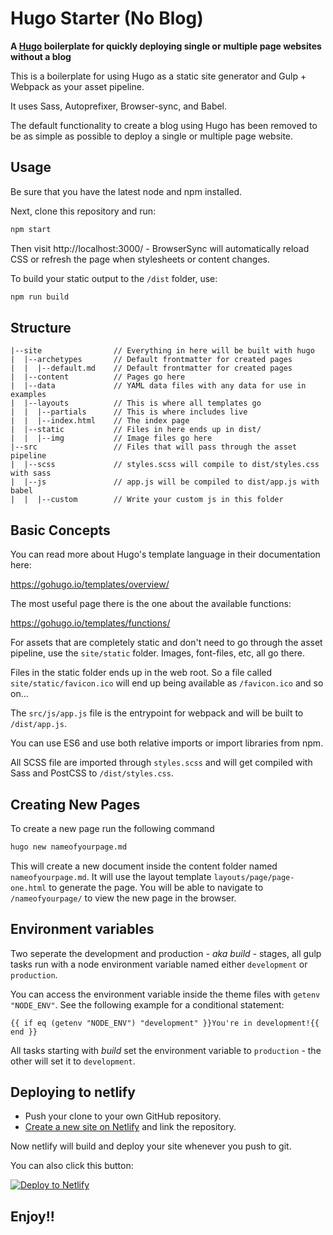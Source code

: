 # Hugo Starter (No Blog)

**A [Hugo](https://gohugo.io/) boilerplate for quickly deploying single or multiple page websites without a blog**

This is a boilerplate for using Hugo as a static site generator and Gulp + Webpack as your
asset pipeline.

It uses Sass, Autoprefixer, Browser-sync, and Babel.

The default functionality to create a blog using Hugo has been removed to be as simple as possible to deploy a single or multiple page website.

## Usage

Be sure that you have the latest node and npm installed.

Next, clone this repository and run:

```bash
npm start
```

Then visit http://localhost:3000/ - BrowserSync will automatically reload CSS or
refresh the page when stylesheets or content changes.

To build your static output to the `/dist` folder, use:

```bash
npm run build
```

## Structure

```
|--site                // Everything in here will be built with hugo
|  |--archetypes       // Default frontmatter for created pages
|  |  |--default.md    // Default frontmatter for created pages
|  |--content          // Pages go here
|  |--data             // YAML data files with any data for use in examples
|  |--layouts          // This is where all templates go
|  |  |--partials      // This is where includes live
|  |  |--index.html    // The index page
|  |--static           // Files in here ends up in dist/
|  |  |--img           // Image files go here
|--src                 // Files that will pass through the asset pipeline
|  |--scss             // styles.scss will compile to dist/styles.css with sass
|  |--js               // app.js will be compiled to dist/app.js with babel
|  |  |--custom        // Write your custom js in this folder
```

## Basic Concepts

You can read more about Hugo's template language in their documentation here:

https://gohugo.io/templates/overview/

The most useful page there is the one about the available functions:

https://gohugo.io/templates/functions/

For assets that are completely static and don't need to go through the asset pipeline,
use the `site/static` folder. Images, font-files, etc, all go there.

Files in the static folder ends up in the web root. So a file called `site/static/favicon.ico`
will end up being available as `/favicon.ico` and so on...

The `src/js/app.js` file is the entrypoint for webpack and will be built to `/dist/app.js`.

You can use ES6 and use both relative imports or import libraries from npm.

All SCSS file are imported through `styles.scss` and will get compiled with Sass and PostCSS
to `/dist/styles.css`.

## Creating New Pages

To create a new page run the following command

```bash
hugo new nameofyourpage.md
```

This will create a new document inside the content folder named `nameofyourpage.md`. It will use the layout template `layouts/page/page-one.html` to generate the page. You will be able to navigate to `/nameofyourpage/` to view the new page in the browser.

## Environment variables

Two seperate the development and production *- aka build -* stages, all gulp
tasks run with a node environment variable named either `development` or 
`production`.

You can access the environment variable inside the theme files with 
`getenv "NODE_ENV"`. See the following example for a conditional statement:

    {{ if eq (getenv "NODE_ENV") "development" }}You're in development!{{ end }}

All tasks starting with *build* set the environment variable to `production` - 
the other will set it to `development`.

## Deploying to netlify

- Push your clone to your own GitHub repository.
- [Create a new site on Netlify](https://app.netlify.com/start) and link the repository.

Now netlify will build and deploy your site whenever you push to git.

You can also click this button:

[![Deploy to Netlify](https://www.netlify.com/img/deploy/button.svg)](https://app.netlify.com/start/deploy?repository=https://github.com/eliwilliamson/victor-hugo)



## Enjoy!!
